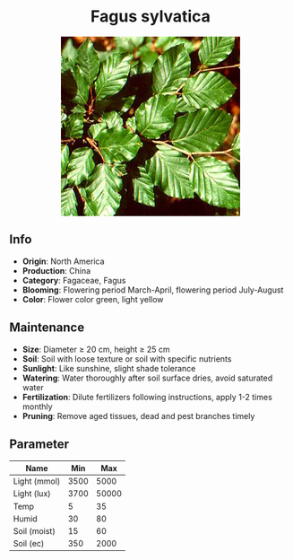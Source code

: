 <h1 align='center'>Fagus sylvatica</h1>
<p align="center">
    <img 
        align='center'
        width='320'
        src="../images/fagus sylvatica.png" 
        alt='Fagus sylvatica' />
</p>

## Info

 - **Origin**: North America
 - **Production**: China
 - **Category**: Fagaceae, Fagus
 - **Blooming**: Flowering period March-April, flowering period July-August
 - **Color**: Flower color green, light yellow

## Maintenance

 - **Size**: Diameter ≥ 20 cm, height ≥ 25 cm
 - **Soil**: Soil with loose texture or soil with specific nutrients
 - **Sunlight**: Like sunshine, slight shade tolerance
 - **Watering**: Water thoroughly after soil surface dries, avoid saturated water
 - **Fertilization**: Dilute fertilizers following instructions, apply 1-2 times monthly
 - **Pruning**: Remove aged tissues, dead and pest branches timely

## Parameter

| Name         | Min  | Max   |
|--------------|------|-------|
| Light (mmol) | 3500 | 5000  |
| Light (lux)  | 3700 | 50000 |
| Temp         | 5    | 35    |
| Humid        | 30   | 80    |
| Soil (moist) | 15   | 60    |
| Soil (ec)    | 350  | 2000  |